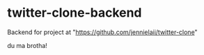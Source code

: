 # twitter-clone-backend

Backend for project at "https://github.com/jennielaii/twitter-clone"

du ma brotha!